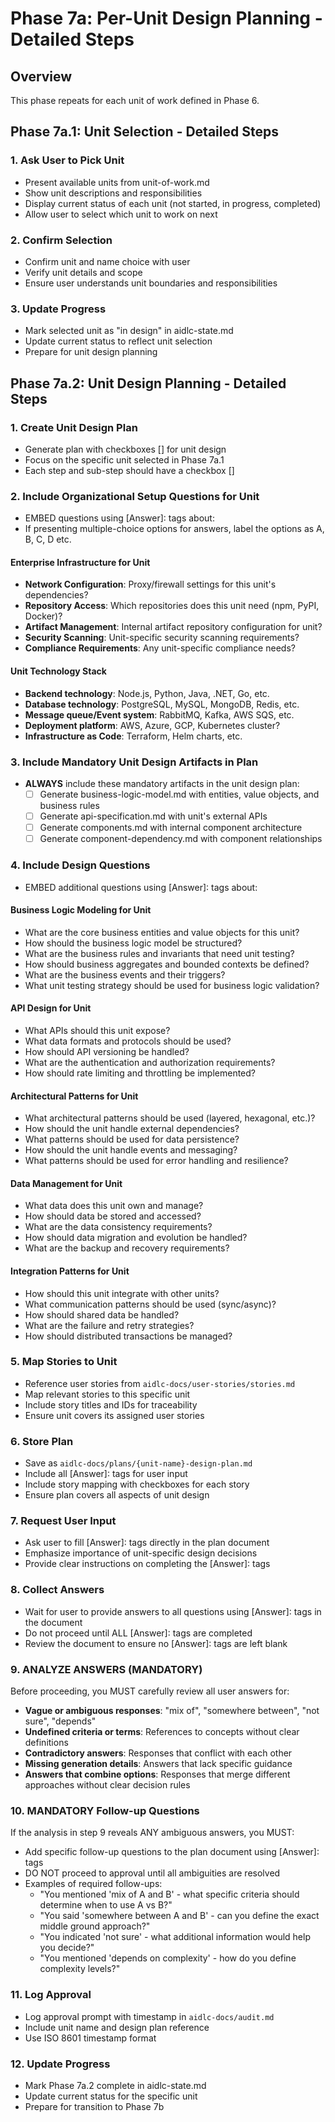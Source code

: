 # Phase 7a: Per-Unit Design Planning  - Detailed Steps

## Overview
This phase repeats for each unit of work defined in Phase 6.

## Phase 7a.1: Unit Selection - Detailed Steps

### 1. Ask User to Pick Unit
- Present available units from unit-of-work.md
- Show unit descriptions and responsibilities
- Display current status of each unit (not started, in progress, completed)
- Allow user to select which unit to work on next

### 2. Confirm Selection
- Confirm unit and name choice with user
- Verify unit details and scope
- Ensure user understands unit boundaries and responsibilities

### 3. Update Progress
- Mark selected unit as "in design" in aidlc-state.md
- Update current status to reflect unit selection
- Prepare for unit design planning

## Phase 7a.2: Unit Design Planning - Detailed Steps

### 1. Create Unit Design Plan
- Generate plan with checkboxes [] for unit design
- Focus on the specific unit selected in Phase 7a.1
- Each step and sub-step should have a checkbox []

### 2. Include Organizational Setup Questions for Unit
- EMBED questions using [Answer]: tags about:
- If presenting multiple-choice options for answers, label the options as A, B, C, D etc.

#### Enterprise Infrastructure for Unit
- **Network Configuration**: Proxy/firewall settings for this unit's dependencies?
- **Repository Access**: Which repositories does this unit need (npm, PyPI, Docker)?
- **Artifact Management**: Internal artifact repository configuration for unit?
- **Security Scanning**: Unit-specific security scanning requirements?
- **Compliance Requirements**: Any unit-specific compliance needs?

#### Unit Technology Stack
- **Backend technology**: Node.js, Python, Java, .NET, Go, etc.
- **Database technology**: PostgreSQL, MySQL, MongoDB, Redis, etc.
- **Message queue/Event system**: RabbitMQ, Kafka, AWS SQS, etc.
- **Deployment platform**: AWS, Azure, GCP, Kubernetes cluster?
- **Infrastructure as Code**: Terraform, Helm charts, etc.

### 3. Include Mandatory Unit Design Artifacts in Plan
- **ALWAYS** include these mandatory artifacts in the unit design plan:
  - [ ] Generate business-logic-model.md with entities, value objects, and business rules
  - [ ] Generate api-specification.md with unit's external APIs
  - [ ] Generate components.md with internal component architecture
  - [ ] Generate component-dependency.md with component relationships

### 4. Include Design Questions
- EMBED additional questions using [Answer]: tags about:

#### Business Logic Modeling for Unit
- What are the core business entities and value objects for this unit?
- How should the business logic model be structured?
- What are the business rules and invariants that need unit testing?
- How should business aggregates and bounded contexts be defined?
- What are the business events and their triggers?
- What unit testing strategy should be used for business logic validation?

#### API Design for Unit
- What APIs should this unit expose?
- What data formats and protocols should be used?
- How should API versioning be handled?
- What are the authentication and authorization requirements?
- How should rate limiting and throttling be implemented?

#### Architectural Patterns for Unit
- What architectural patterns should be used (layered, hexagonal, etc.)?
- How should the unit handle external dependencies?
- What patterns should be used for data persistence?
- How should the unit handle events and messaging?
- What patterns should be used for error handling and resilience?

#### Data Management for Unit
- What data does this unit own and manage?
- How should data be stored and accessed?
- What are the data consistency requirements?
- How should data migration and evolution be handled?
- What are the backup and recovery requirements?

#### Integration Patterns for Unit
- How should this unit integrate with other units?
- What communication patterns should be used (sync/async)?
- How should shared data be handled?
- What are the failure and retry strategies?
- How should distributed transactions be managed?

### 5. Map Stories to Unit
- Reference user stories from `aidlc-docs/user-stories/stories.md`
- Map relevant stories to this specific unit
- Include story titles and IDs for traceability
- Ensure unit covers its assigned user stories

### 6. Store Plan
- Save as `aidlc-docs/plans/{unit-name}-design-plan.md`
- Include all [Answer]: tags for user input
- Include story mapping with checkboxes for each story
- Ensure plan covers all aspects of unit design

### 7. Request User Input
- Ask user to fill [Answer]: tags directly in the plan document
- Emphasize importance of unit-specific design decisions
- Provide clear instructions on completing the [Answer]: tags

### 8. Collect Answers
- Wait for user to provide answers to all questions using [Answer]: tags in the document
- Do not proceed until ALL [Answer]: tags are completed
- Review the document to ensure no [Answer]: tags are left blank

### 9. ANALYZE ANSWERS (MANDATORY)
Before proceeding, you MUST carefully review all user answers for:
- **Vague or ambiguous responses**: "mix of", "somewhere between", "not sure", "depends"
- **Undefined criteria or terms**: References to concepts without clear definitions
- **Contradictory answers**: Responses that conflict with each other
- **Missing generation details**: Answers that lack specific guidance
- **Answers that combine options**: Responses that merge different approaches without clear decision rules

### 10. MANDATORY Follow-up Questions
If the analysis in step 9 reveals ANY ambiguous answers, you MUST:
- Add specific follow-up questions to the plan document using [Answer]: tags
- DO NOT proceed to approval until all ambiguities are resolved
- Examples of required follow-ups:
  - "You mentioned 'mix of A and B' - what specific criteria should determine when to use A vs B?"
  - "You said 'somewhere between A and B' - can you define the exact middle ground approach?"
  - "You indicated 'not sure' - what additional information would help you decide?"
  - "You mentioned 'depends on complexity' - how do you define complexity levels?"

### 11. Log Approval
- Log approval prompt with timestamp in `aidlc-docs/audit.md`
- Include unit name and design plan reference
- Use ISO 8601 timestamp format

### 12. Update Progress
- Mark Phase 7a.2 complete in aidlc-state.md
- Update current status for the specific unit
- Prepare for transition to Phase 7b